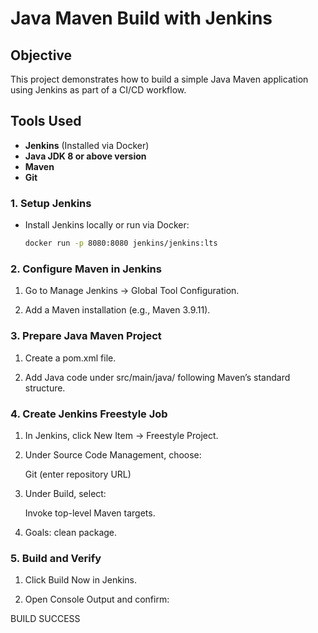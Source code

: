 # Java Maven Build with Jenkins

## Objective
This project demonstrates how to build a simple Java Maven application using Jenkins as part of a CI/CD workflow.


## Tools Used
- **Jenkins** (Installed via Docker)
- **Java JDK 8 or above version** 
- **Maven**
- **Git** 

### 1. Setup Jenkins
- Install Jenkins locally or run via Docker:
  ```bash
  docker run -p 8080:8080 jenkins/jenkins:lts
  ```
### 2. Configure Maven in Jenkins

1. Go to Manage Jenkins → Global Tool Configuration.

2. Add a Maven installation (e.g., Maven 3.9.11).


### 3. Prepare Java Maven Project

1. Create a pom.xml file.

2. Add Java code under src/main/java/ following Maven’s standard structure.

### 4. Create Jenkins Freestyle Job

1. In Jenkins, click New Item → Freestyle Project.

2. Under Source Code Management, choose:

    Git (enter repository URL) 

 2. Under Build, select:

    Invoke top-level Maven targets.

 3. Goals: clean package.

### 5. Build and Verify

1. Click Build Now in Jenkins.

2. Open Console Output and confirm:

BUILD SUCCESS